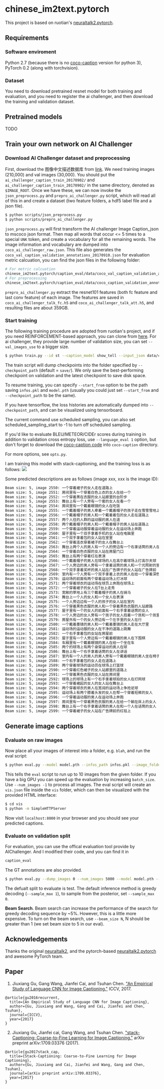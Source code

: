 # chinese_im2text.pytorch

This project is based on ruotian's [neuraltalk2.pytorch](https://github.com/ruotianluo/neuraltalk2.pytorch).

## Requirements

### Software enviroment
Python 2.7 (because there is no [coco-caption](https://github.com/tylin/coco-caption) version for python 3), PyTorch 0.2 (along with torchvision). 

### Dataset
You need to download pretrained resnet model for both training and evaluation, and you need to register the ai challenger, and then download the training and validation dataset.

## Pretrained models

TODO

## Train your own network on AI Challenger
### Download AI Challenger dataset and preprocessing
First, download the 图像中文描述数据库 from [link](https://challenger.ai/datasets). We need training images (210,000) and val images (30,000). You should put the `ai_challenger_caption_train_20170902/` and `ai_challenger_caption_train_20170902/` in the same directory, denoted as `$IMAGE_ROOT`. Once we have these, we can now invoke the `json_preprocess.py` and `prepro_ai_challenger.py` script, which will read all of this in and create a dataset (two feature folders, a hdf5 label file and a json file).

```bash
$ python scripts/json_preprocess.py
$ python scripts/prepro_ai_challenger.py
```

`json_preprocess.py` will first transform the AI challenger Image Caption_json to mscoco json format. Then map all words that occur <= 5 times to a special `UNK` token, and create a vocabulary for all the remaining words. The image information and vocabulary are dumped into `coco_ai_challenger_raw.json`.
This file also generates the `coco_val_caption_validation_annotations_20170910.json` for evaluation metric calcuation, you can find the json files in the following folder:
```bash
# For metric calcuation
chinese_im2text.pytorch/caption_eval/data/coco_val_caption_validation_annotations_20170910.json
# For preprocessing
chinese_im2text.pytorch/caption_eval/data/coco_caption_validation_annotations_20170910.json
```

`prepro_ai_challenger.py` extract the resnet101 features (both fc feature and last conv feature) of each image. The features are saved in `coco_ai_challenger_talk_fc.h5` and `coco_ai_challenger_talk_att.h5`, and resulting files are about 359GB.


### Start training
The following training procedure are adopted from ruotian's project, and if you need REINFORCEMENT-based approach, you can clone from [here](https://github.com/ruotianluo/self-critical.pytorch). For ai challenger, they provide large number of validation size, you can set `--val_images_use` to a bigger size.

```bash
$ python train.py --id st --caption_model show_tell --input_json data/cocotalk.json --input_fc_h5 data/coco_ai_challenger_talk_fc.h5 --input_att_h5 data/coco_ai_challenger_talk_att.h5 --input_label_h5 data/coco_ai_challenger_talk_label.h5 --batch_size 10 --learning_rate 5e-4 --learning_rate_decay_start 0 --scheduled_sampling_start 0 --checkpoint_path log_st --save_checkpoint_every 6000 --val_images_use 5000 --max_epochs 25
```

The train script will dump checkpoints into the folder specified by `--checkpoint_path` (default = `save/`). We only save the best-performing checkpoint on validation and the latest checkpoint to save disk space.

To resume training, you can specify `--start_from` option to be the path saving `infos.pkl` and `model.pth` (usually you could just set `--start_from` and `--checkpoint_path` to be the same).

If you have tensorflow, the loss histories are automatically dumped into `--checkpoint_path`, and can be visualized using tensorboard.

The current command use scheduled sampling, you can also set scheduled_sampling_start to -1 to turn off scheduled sampling.

If you'd like to evaluate BLEU/METEOR/CIDEr scores during training in addition to validation cross entropy loss, use `--language_eval 1` option, but don't forget to download the [coco-caption code](https://github.com/tylin/coco-caption) into `coco-caption` directory.

For more options, see `opts.py`. 

I am training this model with stack-captioning, and the training loss is as follows:
![](./vis/training_log_mine.png)

Some predicted descriptions are as follows (image xxx, xxx is the image ID):
```bash
Beam size: 5, image 2550: 一个穿着裙子的女人走在道路上
Beam size: 5, image 2551: 房间里有一个穿着白色上衣的女人在给一个
Beam size: 5, image 2552: 一个穿着黑在衣服的女人站廊里的台阶步
Beam size: 5, image 2553: 舞台上有一个人旁有一个套的女人在看一个
Beam size: 5, image 2554: 房间里有一个戴着眼镜的女人在吃饭
Beam size: 5, image 2555: 一个戴着帽子的男人牵着一个戴着帽子的孩子走在雪雪雪地上
Beam size: 5, image 2556: 一个戴着帽子的男人和一个戴着着包的女人走在道路上
Beam size: 5, image 2557: 两个人往的人群的运动服的男人在道
Beam size: 5, image 2558: 两个戴着帽子的男人和一个戴着帽子的男人站在道路上
Beam size: 5, image 2559: 一个穿着运动服穿着运动服的女人在运动场上奔跑
Beam size: 5, image 2560: 屋子里有一个双手拿着手机的女人站在电脑里
Beam size: 5, image 2561: 一个双手拿着包的女人站在室里
Beam size: 5, image 2562: 一个穿着连衣穿着裙子的女人在舞台上
Beam size: 5, image 2563: 舞台上两个人的男人有一个人的旁边有一个右拿话筒的男人在讲话
Beam size: 5, image 2564: 一个穿着白色衣服的女人站在房屋门口
Beam size: 5, image 2565: 舞台上有两个穿着红在表演
Beam size: 5, image 2566: 一个戴着帽子的男人在球场的人在高尔着球场上打高尔夫球
Beam size: 5, image 2567: 一个人旁边的男人旁有一个拿着话筒的男人和一个光照射的室外
Beam size: 5, image 2568: 一个双手拿着奖杯的男人站在广告牌子的女人站在广告牌前
Beam size: 5, image 2569: 室内有一个人旁有一个双手拿着上衣的男人在给一个穿着深色上衣子
Beam size: 5, image 2570: 运动场的前面有两个穿着运动场上打冰球
Beam size: 5, image 2571: 两个穿着球衣的运动场在球员上奔跑在球场上
Beam size: 5, image 2572: 一个穿着裙子的女人在T台上走秀
Beam size: 5, image 2573: 宽敞的草地上有三个戴着帽子的男人在骑马
Beam size: 5, image 2574: 舞台上一个人的女人和一个女人在表演
Beam size: 5, image 2575: 一个人旁边边有一个人的孩子的女人站在室内
Beam size: 5, image 2576: 一个穿着黑色衣服的男人和一个穿着黑色衣服的人站廊路
Beam size: 5, image 2577: 屋子里有一个的女人的前面有一个右手拿着话筒的女人
Beam size: 5, image 2578: 一个人旁边的女人旁有一个孩子的女人抱着一个孩和一个孩里有一个穿着
Beam size: 5, image 2579: 房屋外有一个的女人旁边有一个左手里的女人在行
Beam size: 5, image 2580: 一个戴着墨镜的男人和一个戴着墨镜的男人走在大厅里
Beam size: 5, image 2581: 运动场的运动服的女人在干净的道路上跳舞
Beam size: 5, image 2582: 一个右手拿着包的女站在房屋前
Beam size: 5, image 2583: 屋子里有一个人旁边有一个戴着眼镜的男人在下围棋
Beam size: 5, image 2584: 车厢里有一个戴着眼镜的男人在给一个坐在车
Beam size: 5, image 2585: 两个的球场上有两个身穿运动的男人在球
Beam size: 5, image 2586: 舞台上有一个右手拿着话筒的女人在讲话
Beam size: 5, image 2587: 室内有一个人的男人的男人旁有一个戴着眼镜的男人坐在椅子上
Beam size: 5, image 2588: 一个右手拿着包的女人走在道路上
Beam size: 5, image 2589: 两个穿着球场的运动员在球场上打篮球
Beam size: 5, image 2590: 一个穿着红色裙子的女人站廊里的道路上
Beam size: 5, image 2591: 一个穿着黑色衣服的女人站在房间里
Beam size: 5, image 2592: 球场上的球场上有一个右手拿着球拍的女人在打网球
Beam size: 5, image 2593: 一个穿着裙起的女人的女人站在舞台上
Beam size: 5, image 2594: 两个穿着球衣的男人在宽阔的运动场上争抢足球
Beam size: 5, image 2595: 运动场上有两个膝着头发的女人在帮一个穿着短裤的女人
Beam size: 5, image 2596: 一个穿着运动服的男人在运动场上奔跑
Beam size: 5, image 2597: 房间里有一个穿着黑色衣服的男人在给一个躺在床上的女人
Beam size: 5, image 2598: 舞台上有一个右手拿着话筒的男人在和一个人在话筒的女人
Beam size: 5, image 2599: 一个穿着裙子的女人站在广告牌前的红毯上
```

## Generate image captions

### Evaluate on raw images
Now place all your images of interest into a folder, e.g. `blah`, and run
the eval script:

```bash
$ python eval.py --model model.pth --infos_path infos.pkl --image_folder blah --num_images 10
```

This tells the `eval` script to run up to 10 images from the given folder. If you have a big GPU you can speed up the evaluation by increasing `batch_size`. Use `--num_images -1` to process all images. The eval script will create an `vis.json` file inside the `vis` folder, which can then be visualized with the provided HTML interface:

```bash
$ cd vis
$ python -m SimpleHTTPServer
```

Now visit `localhost:8000` in your browser and you should see your predicted captions.

### Evaluate on validation split

For evaluation, you can use the offical evaluation tool provide by AIChallenger. And I modified their code, and you can find it in
```bash
caption_eval
```
The GT annotations are also provided.

```bash
$ python eval.py --dump_images 0 --num_images 5000 --model model.pth --infos_path infos.pkl --language_eval 1 
```

The defualt split to evaluate is test. The default inference method is greedy decoding (`--sample_max 1`), to sample from the posterior, set `--sample_max 0`.

**Beam Search**. Beam search can increase the performance of the search for greedy decoding sequence by ~5%. However, this is a little more expensive. To turn on the beam search, use `--beam_size N`, N should be greater than 1 (we set beam size to 5 in our eval).

## Acknowledgements

Thanks the original [neuraltalk2](https://github.com/karpathy/neuraltalk2), and the pytorch-based [neuraltalk2.pytorch](https://github.com/ruotianluo/neuraltalk2.pytorch) and awesome PyTorch team.

## Paper

1. Jiuxiang Gu, Gang Wang, Jianfei Cai, and Tsuhan Chen. ["An Empirical Study of Language CNN for Image Captioning."](https://arxiv.org/pdf/1612.07086.pdf) ICCV, 2017.
```
@article{gu2016recurrent,
  title={An Empirical Study of Language CNN for Image Captioning},
  author={Gu, Jiuxiang and Wang, Gang and Cai, Jianfei and Chen, Tsuhan},
  journal={ICCV},
  year={2017}
}
```
2. Jiuxiang Gu, Jianfei cai, Gang Wang, and Tsuhan Chen. ["stack-Captioning: Coarse-to-Fine Learning for Image Captioning."](https://arxiv.org/abs/1709.03376) arXiv preprint arXiv:1709.03376 (2017).
```
@article{gu2017stack_cap,
  title={Stack-Captioning: Coarse-to-Fine Learning for Image Captioning},
  author={Gu, Jiuxiang and Cai, Jianfei and Wang, Gang and Chen, Tsuhan},
  journal={arXiv preprint arXiv:1709.03376},
  year={2017}
}
```
